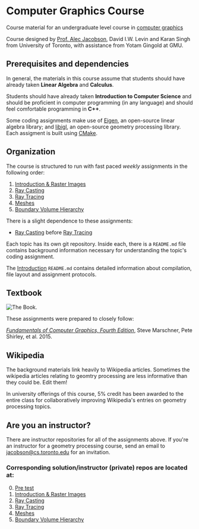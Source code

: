 # Computer Graphics Course

Course material for an undergraduate level course in [computer
graphics](https://en.wikipedia.org/wiki/Computer_graphics)

Course designed by [Prof. Alec Jacobson](http://www.cs.toronto.edu/~jacobson/),
David I.W. Levin and Karan Singh from University of Toronto, with assistance
from Yotam Gingold at GMU.

## Prerequisites and dependencies

In general, the materials in this course assume that students should have
already taken **Linear Algebra** and **Calculus**.

Students should have already taken **Introduction to Computer Science** and should
be proficient in computer programming (in any language) and should feel
comfortable programming in **C++**. 

Some coding assignments make use of
[Eigen](https://en.wikipedia.org/wiki/Eigen_(C%2B%2B_library)), an open-source
linear algebra library; and [libigl](http://libigl.github.io/libigl/), an
open-source geometry processing library.  Each assigment is built using
[CMake](https://en.wikipedia.org/wiki/CMake).

## Organization

The course is structured to run with fast paced _weekly_ assignments in the
following order:

  1. [Introduction & Raster Images](https://github.com/alecjacobson/computer-graphics-raster-images)
  2. [Ray Casting](https://github.com/alecjacobson/computer-graphics-ray-casting)
  3. [Ray Tracing](https://github.com/alecjacobson/computer-graphics-ray-tracing)
  4. [Meshes](https://github.com/alecjacobson/computer-graphics-meshes)
  5. [Boundary Volume Hierarchy](https://github.com/alecjacobson/computer-graphics-boundary-volume-hierarchy)

There is a slight dependence to these assignments:

  - [Ray Casting](https://github.com/alecjacobson/computer-graphics-ray-casting)
    before [Ray
    Tracing](https://github.com/alecjacobson/computer-graphics-ray-tracing)

Each topic has its own git repository. Inside each, there is a `README.md` file
contains background information necessary for understanding the topic's coding
assignment. 

The
[Introduction](https://github.com/alecjacobson/computer-graphics-raster-images)
`README.md` contains detailed information about compilation, file layout and
assignment protocols. 

## Textbook

![The Book.](https://www.cs.cornell.edu/~srm/fcg4/K22616_cover-300.jpg)

These assignments were prepared to closely follow:

[_Fundamentals of Computer Graphics, Fourth
Edition_](https://www.cs.cornell.edu/~srm/fcg4/), Steve Marschner, Pete Shirley,
et al. 2015.

## Wikipedia

The background materials link heavily to Wikipedia articles. Sometimes the
wikipedia articles relating to geomtry processing are less informative than they
could be. Edit them!

In university offerings of this course, 5% credit has been awarded to the entire
class for collaboratively improving Wikipedia's entries on geometry processing
topics. 

## Are you an instructor?

There are instructor repositories for all of the assignments above. If you're an
instructor for a geometry processing course, send an email to
jacobson@cs.toronto.edu for an invitation.

### Corresponding solution/instructor (private) repos are located at:

  0. [Pre test](https://github.com/alecjacobson/computer-graphics-pre-test)
  1. [Introduction & Raster Images](https://github.com/alecjacobson/computer-graphics-raster-images-solution)
  2. [Ray Casting](https://github.com/alecjacobson/computer-graphics-ray-casting-solution)
  3. [Ray Tracing](https://github.com/alecjacobson/computer-graphics-ray-tracing-solution)
  4. [Meshes](https://github.com/alecjacobson/computer-graphics-meshes-solution)
  5. [Boundary Volume Hierarchy](https://github.com/alecjacobson/computer-graphics-boundary-volume-hierarchy-solution)

